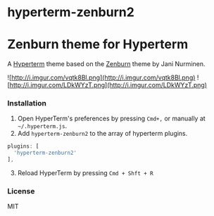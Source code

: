 # hyperterm-zenburn2

# Zenburn theme for Hyperterm

A [Hyperterm](https://hyperterm.org/) theme based on the [Zenburn](http://kippura.org/zenburnpage/) theme by Jani Nurminen.

![http://i.imgur.com/vqtk8Bl.png](http://i.imgur.com/vqtk8Bl.png)
![http://i.imgur.com/LDkWYzT.png](http://i.imgur.com/LDkWYzT.png)

### Installation
1. Open HyperTerm's preferences by pressing `Cmd+,` or manually at `~/.hyperterm.js`.
2. Add `hyperterm-zenburn2` to the array of hyperterm plugins.

  ```js
  plugins: [
    'hyperterm-zenburn2'
  ],
  ```
3. Reload HyperTerm by pressing `Cmd + Shft + R`

### License
MIT
